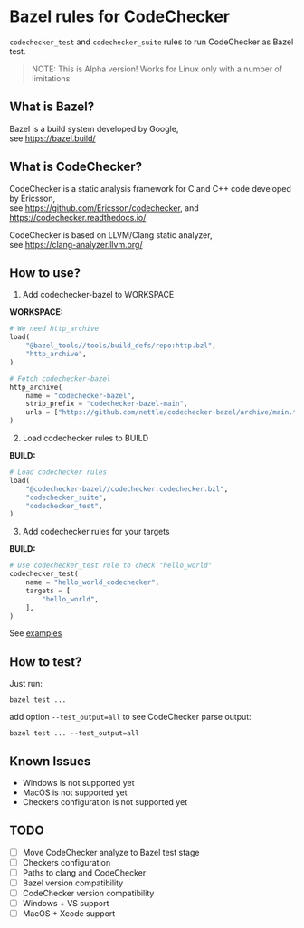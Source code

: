 Bazel rules for CodeChecker
===========================

`codechecker_test` and `codechecker_suite` rules to run CodeChecker as Bazel test.

> NOTE: This is Alpha version! Works for Linux only with a number of limitations


What is Bazel?
--------------

Bazel is a build system developed by Google,  
see https://bazel.build/


What is CodeChecker?
--------------------

CodeChecker is a static analysis framework for C and C++ code developed by Ericsson,  
see https://github.com/Ericsson/codechecker, and https://codechecker.readthedocs.io/

CodeChecker is based on LLVM/Clang static analyzer,  
see https://clang-analyzer.llvm.org/


How to use?
-----------

1. Add codechecker-bazel to WORKSPACE

**WORKSPACE:**
```py
# We need http_archive
load(
    "@bazel_tools//tools/build_defs/repo:http.bzl",
    "http_archive",
)

# Fetch codechecker-bazel
http_archive(
    name = "codechecker-bazel",
    strip_prefix = "codechecker-bazel-main",
    urls = ["https://github.com/nettle/codechecker-bazel/archive/main.tar.gz"],
)
```

2. Load codechecker rules to BUILD

**BUILD:**
```py
# Load codechecker rules
load(
    "@codechecker-bazel//codechecker:codechecker.bzl",
    "codechecker_suite",
    "codechecker_test",
)
```

3. Add codechecker rules for your targets

**BUILD:**
```py
# Use codechecker_test rule to check "hello_world"
codechecker_test(
    name = "hello_world_codechecker",
    targets = [
        "hello_world",
    ],
)
```

See [examples](examples)


How to test?
------------

Just run:

    bazel test ...

add option `--test_output=all` to see CodeChecker parse output:

    bazel test ... --test_output=all

Known Issues
------------

* Windows is not supported yet
* MacOS is not supported yet
* Checkers configuration is not supported yet


TODO
----

- [ ] Move CodeChecker analyze to Bazel test stage
- [ ] Checkers configuration
- [ ] Paths to clang and CodeChecker
- [ ] Bazel version compatibility
- [ ] CodeChecker version compatibility
- [ ] Windows + VS support
- [ ] MacOS + Xcode support
